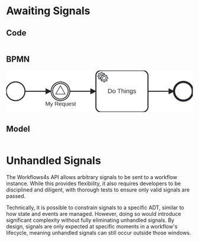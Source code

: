 # Awaiting Signals

## Code

```scala file=./main/scala/workflow4s/example/docs/HandleSignalExample.scala start=start_withoutError end=end_withoutError
```

## BPMN

![handle-signal.svg](/../../workflows4s-example/src/test/resources/docs/handle-signal.svg)

## Model

```json file=./test/resources/docs/handle-signal.json
```

# Unhandled Signals

The Workflows4s API allows arbitrary signals to be sent to a workflow instance. While this provides flexibility, it also
requires developers to be disciplined and diligent, with thorough tests to ensure only valid signals are passed.

Technically, it is possible to constrain signals to a specific ADT, similar to how state and
events are managed. However, doing so would introduce significant complexity without fully eliminating unhandled
signals. By design, signals are only expected at specific moments in a workflow's lifecycle, meaning unhandled signals
can still occur outside those windows.
